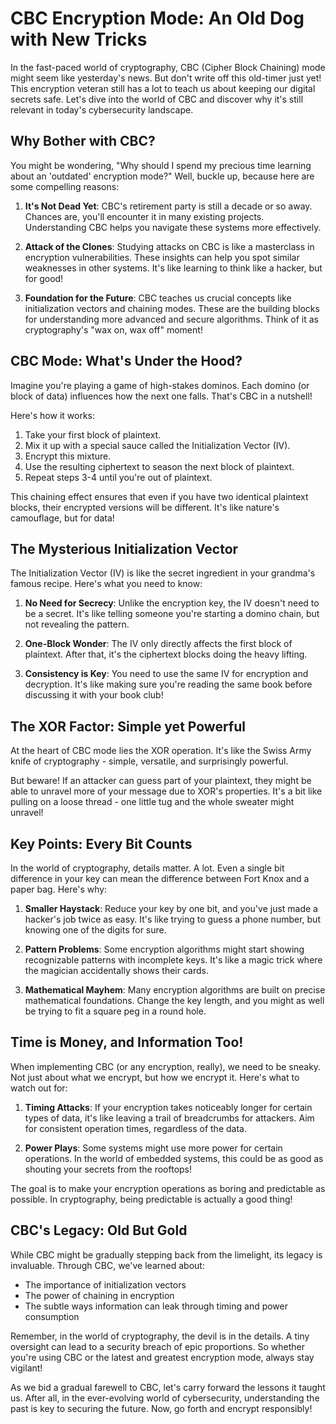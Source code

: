 # CBC Encryption Mode: An Old Dog with New Tricks

In the fast-paced world of cryptography, CBC (Cipher Block Chaining) mode might seem like yesterday's news. But don't write off this old-timer just yet! This encryption veteran still has a lot to teach us about keeping our digital secrets safe. Let's dive into the world of CBC and discover why it's still relevant in today's cybersecurity landscape.

## Why Bother with CBC?

You might be wondering, "Why should I spend my precious time learning about an 'outdated' encryption mode?" Well, buckle up, because here are some compelling reasons:

1. **It's Not Dead Yet**: CBC's retirement party is still a decade or so away. Chances are, you'll encounter it in many existing projects. Understanding CBC helps you navigate these systems more effectively.

2. **Attack of the Clones**: Studying attacks on CBC is like a masterclass in encryption vulnerabilities. These insights can help you spot similar weaknesses in other systems. It's like learning to think like a hacker, but for good!

3. **Foundation for the Future**: CBC teaches us crucial concepts like initialization vectors and chaining modes. These are the building blocks for understanding more advanced and secure algorithms. Think of it as cryptography's "wax on, wax off" moment!

## CBC Mode: What's Under the Hood?

Imagine you're playing a game of high-stakes dominos. Each domino (or block of data) influences how the next one falls. That's CBC in a nutshell!

Here's how it works:

1. Take your first block of plaintext.
2. Mix it up with a special sauce called the Initialization Vector (IV).
3. Encrypt this mixture.
4. Use the resulting ciphertext to season the next block of plaintext.
5. Repeat steps 3-4 until you're out of plaintext.

This chaining effect ensures that even if you have two identical plaintext blocks, their encrypted versions will be different. It's like nature's camouflage, but for data!

## The Mysterious Initialization Vector

The Initialization Vector (IV) is like the secret ingredient in your grandma's famous recipe. Here's what you need to know:

1. **No Need for Secrecy**: Unlike the encryption key, the IV doesn't need to be a secret. It's like telling someone you're starting a domino chain, but not revealing the pattern.

2. **One-Block Wonder**: The IV only directly affects the first block of plaintext. After that, it's the ciphertext blocks doing the heavy lifting.

3. **Consistency is Key**: You need to use the same IV for encryption and decryption. It's like making sure you're reading the same book before discussing it with your book club!

## The XOR Factor: Simple yet Powerful

At the heart of CBC mode lies the XOR operation. It's like the Swiss Army knife of cryptography - simple, versatile, and surprisingly powerful. 

But beware! If an attacker can guess part of your plaintext, they might be able to unravel more of your message due to XOR's properties. It's a bit like pulling on a loose thread - one little tug and the whole sweater might unravel!

## Key Points: Every Bit Counts

In the world of cryptography, details matter. A lot. Even a single bit difference in your key can mean the difference between Fort Knox and a paper bag. Here's why:

1. **Smaller Haystack**: Reduce your key by one bit, and you've just made a hacker's job twice as easy. It's like trying to guess a phone number, but knowing one of the digits for sure.

2. **Pattern Problems**: Some encryption algorithms might start showing recognizable patterns with incomplete keys. It's like a magic trick where the magician accidentally shows their cards.

3. **Mathematical Mayhem**: Many encryption algorithms are built on precise mathematical foundations. Change the key length, and you might as well be trying to fit a square peg in a round hole.

## Time is Money, and Information Too!

When implementing CBC (or any encryption, really), we need to be sneaky. Not just about what we encrypt, but how we encrypt it. Here's what to watch out for:

1. **Timing Attacks**: If your encryption takes noticeably longer for certain types of data, it's like leaving a trail of breadcrumbs for attackers. Aim for consistent operation times, regardless of the data.

2. **Power Plays**: Some systems might use more power for certain operations. In the world of embedded systems, this could be as good as shouting your secrets from the rooftops!

The goal is to make your encryption operations as boring and predictable as possible. In cryptography, being predictable is actually a good thing!

## CBC's Legacy: Old But Gold

While CBC might be gradually stepping back from the limelight, its legacy is invaluable. Through CBC, we've learned about:

- The importance of initialization vectors
- The power of chaining in encryption
- The subtle ways information can leak through timing and power consumption

Remember, in the world of cryptography, the devil is in the details. A tiny oversight can lead to a security breach of epic proportions. So whether you're using CBC or the latest and greatest encryption mode, always stay vigilant!

As we bid a gradual farewell to CBC, let's carry forward the lessons it taught us. After all, in the ever-evolving world of cybersecurity, understanding the past is key to securing the future. Now, go forth and encrypt responsibly!